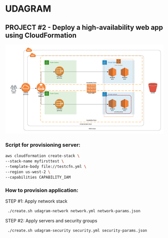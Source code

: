 # UDAGRAM

## PROJECT #2 - Deploy a high-availability web app using CloudFormation


![ScreenShot](https://github.com/pivarnikjan/aws-nanodegree/blob/master/project-2/diagram.png)

### Script for provisioning server:

```bash
aws cloudformation create-stack \
--stack-name myfirsttest \
--template-body file://testcfn.yml \
--region us-west-2 \
--capabilities CAPABILITY_IAM

```

### How to provision application:

STEP #1: Apply network stack
```bash
 ./create.sh udagram-network network.yml network-params.json
```

STEP #2: Apply servers and security groups
```bash
 ./create.sh udagram-security security.yml security-params.json
```
